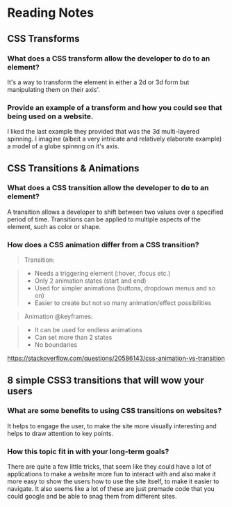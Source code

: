 # Reading Notes

## CSS Transforms

### What does a CSS transform allow the developer to do to an element?

It's a way to transform the element in either a 2d or 3d form but manipulating them on their axis'.

### Provide an example of a transform and how you could see that being used on a website.

I liked the last example they provided that was the 3d multi-layered spinning. I imagine (albeit a very intricate and relatively elaborate example) a model of a globe spinnng on it's axis.

## CSS Transitions & Animations

### What does a CSS transition allow the developer to do to an element?

A transition allows a developer to shift between two values over a specified period of time. Transitions can be applied to multiple aspects of the element, such as color or shape.

### How does a CSS animation differ from a CSS transition?

>Transition:

> - Needs a triggering element (:hover, :focus etc.)
> - Only 2 animation states (start and end)
> - Used for simpler animations (buttons, dropdown menus and so on)
> - Easier to create but not so many animation/effect possibilities

>Animation @keyframes:

> - It can be used for endless animations
> - Can set more than 2 states
> - No boundaries

https://stackoverflow.com/questions/20586143/css-animation-vs-transition

## 8 simple CSS3 transitions that will wow your users

### What are some benefits to using CSS transitions on websites?

It helps to engage the user, to make the site more visually interesting and helps to draw attention to key points.

### How this topic fit in with your long-term goals?

There are quite a few little tricks, that seem like they could have a lot of applications to make a website more fun to interact with and also make it more easy to show the users how to use the site itself, to make it easier to navigate. It also seems like a lot of these are just premade code that you could google and be able to snag them from different sites. 